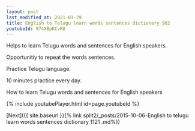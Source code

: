 ```yaml
---
layout: post
last_modified_at: 2021-03-29
title: English to Telugu learn words sentences dictionary 962 
youtubeId: 974XBpKCvR8
---
```

 
 
Helps to learn Telugu words and sentences for English speakers.

Opportunitiy to repeat the words sentences. 

Practice Telugu language. 
 
10 minutes practice every day. 
 
How to learn Telugu words and sentences for English speakers 
 
{% include youtubePlayer.html id=page.youtubeId %}
 
 
[Next]({{ site.baseurl }}{% link  split2/_posts/2015-10-06-English to telugu learn words sentences dictionary 1121 .md%})
 
